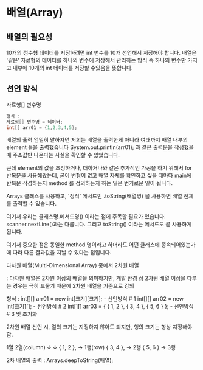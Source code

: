 # 배열(Array)
## 배열의 필요성
10개의 정수형 데이터를 저장하려면 int 변수를 10개 선언해서 저장해야 합니다.
배열은 '같은' 자료형의 데이터를 하나의 변수에 저장해서 관리하는 방식
즉 하나의 변수만 가지고 내부에 10개의 int 데이터를 저장할 수있음을 뜻합니다.
## 선언 방식
자료형[] 변수명 
```java
형식 :
자료형[] 변수명 = 데이터;
int[] arr01 = {1,2,3,4,5};
```


배열의 출력
엄밀히 말하자면 저희는 배열을 출력한게 아니라 여태까지 배열 내부의 element 들을 출력했습니다
System.out.println(arr01); 과 같은 출력문을 작성했을 때 주소값만 나온다는 사실을 확인할 수 있었습니다.

근데 element의 값을 조정하거나, 더하거나와 같은 추가적인 가공을 하기 위해서 for 반복문을
사용해왔는데, 굳이 변형이 없고 배열 자체를 확인하고 싶을 때마다 main에 반복문 작성하든지 method 를 정의하든지
하는 일은 번거로운 일이 됩니다.

Arrays 클래스를 사용하고, '정적' 메서드인 .toString(배열명) 을 사용하면 
배열 전체를 출력할 수 있습니다.

여기서 우리는 클래스명.메서드명() 이라는 점에 주목할 필요가 있습니다.
scanner.nextLine()과는 다릅니다.
그리고 toString() 이라는 메서드도 곧 사용하게 됩니다.

여기서 중요한 점은 동일한 method 명이라고 하더라도 어떤 클래스에 종속되어있는가에 따라 다른 결과값을
지닐 수 있다는 점입니다.


다차원 배열(Multi-Dimensional Array) 중에서 2차원 배열

: 다차원 배열은 2차원 이상의 배열을 의미하지만, 개발 환경 상 2차원 배열 이상을 다루는 경우는
극히 드물기 때문에 2차원 배열을 기준으로 강의

형식 : int[][] arr01 = new int[크기][크기]; - 선언방식 # 1
int[][] arr02 = new int[크기][]; - 선언방식 # 2
int[][] arr03 = { { 1, 2 }, { 3, 4 }, { 5, 6 } }; - 선언방식 # 3 및 초기화

2차원 배열 선언 시, 열의 크기는 지정하지 않아도 되지만, 행의 크기는 항상 지정해야 함.

 1열 2열(column)
  ↓  ↓
{ 1, 2 }, → 1행(row)
{ 3, 4 }, → 2행
{ 5, 6 }  → 3행

2차 배열의 출력 : Arrays.deepToString(배열);


